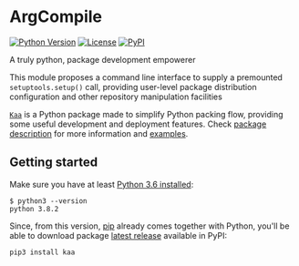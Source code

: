 # ArgCompile

[![Python Version](https://img.shields.io/pypi/pyversions/kaa?color=red)][Python]
[![License](https://img.shields.io/github/license/artu-hnrq/kaa)][License]
[![PyPI](https://img.shields.io/pypi/v/kaa?color=blue)][PyPI]

 A truly python, package development empowerer

This module proposes a command line interface to supply a premounted `setuptools.setup()` call, providing user-level package distribution configuration and other repository manipulation facilities

[`Kaa`][PyPI] is a Python package made to simplify Python packing flow, providing some useful development and deployment features. Check [package description](DESCRIPTION.md#kaa) for more information and [examples](DESCRIPTION.md#Example).


## Getting started
Make sure you have at least [Python 3.6 installed][0]:
```
$ python3 --version
python 3.8.2
```

Since, from this version, [pip][1] already comes together with Python, you'll be able to download package [latest release][PyPI] available in PyPI:
```
pip3 install kaa
```

  [Python]: https://www.python.org/
  [License]: https://github.com/artu-hnrq/kaa/blob/master/LICENSE
  [PyPI]: https://pypi.org/project/kaa

  [0]: https://realpython.com/installing-python/
  [1]: https://pip.pypa.io/en/stable/installing/
